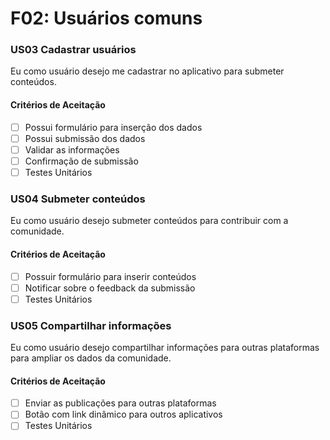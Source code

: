 # F02: Usuários comuns

### **US03 Cadastrar usuários**

Eu como usuário desejo me cadastrar no aplicativo para submeter conteúdos.

#### **Critérios de Aceitação**

- [ ] Possui formulário para inserção dos dados
- [ ] Possui submissão dos dados
- [ ] Validar as informações
- [ ] Confirmação de submissão
- [ ] Testes Unitários

### **US04 Submeter conteúdos**

Eu como usuário desejo submeter conteúdos para contribuir com a comunidade.

#### **Critérios de Aceitação**

- [ ] Possuir formulário para inserir conteúdos
- [ ] Notificar sobre o feedback da submissão
- [ ] Testes Unitários

### **US05 Compartilhar informações**

Eu como usuário desejo compartilhar informações para outras plataformas para ampliar os dados da comunidade.

#### **Critérios de Aceitação**

- [ ] Enviar as publicações para outras plataformas
- [ ] Botão com link dinâmico para outros aplicativos
- [ ] Testes Unitários
